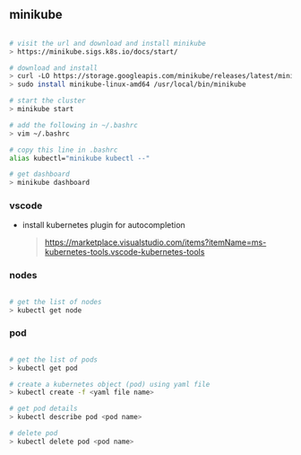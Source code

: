 ## minikube

```bash

# visit the url and download and install minikube
> https://minikube.sigs.k8s.io/docs/start/

# download and install
> curl -LO https://storage.googleapis.com/minikube/releases/latest/minikube-linux-amd64
> sudo install minikube-linux-amd64 /usr/local/bin/minikube

# start the cluster
> minikube start

# add the following in ~/.bashrc
> vim ~/.bashrc

# copy this line in .bashrc
alias kubectl="minikube kubectl --"

# get dashboard
> minikube dashboard

```

### vscode

- install kubernetes plugin for autocompletion
  > https://marketplace.visualstudio.com/items?itemName=ms-kubernetes-tools.vscode-kubernetes-tools

### nodes

```bash

# get the list of nodes
> kubectl get node

```

### pod

```bash

# get the list of pods
> kubectl get pod

# create a kubernetes object (pod) using yaml file
> kubectl create -f <yaml file name>

# get pod details
> kubectl describe pod <pod name>

# delete pod
> kubectl delete pod <pod name>

```
